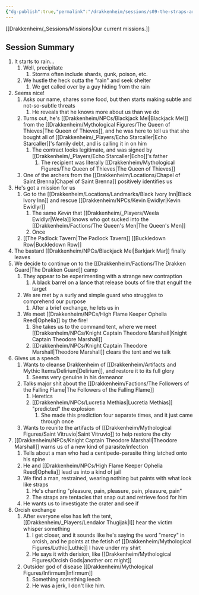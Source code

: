 ```yaml
---
{"dg-publish":true,"permalink":"/drakkenheim/sessions/s09-the-straps-are-a-lie/","noteIcon":""}
---
```



[[Drakkenheim/_Sessions/Missions\|Our current missions.]]

## Session Summary
1. It starts to rain...
	1. Well, precipitate
		1. Storms often include shards, gunk, poison, etc.
	2. We hustle the heck outta the "rain" and seek shelter
		1. We get called over by a guy hiding from the rain
2. Seems nice!
	1. Asks our name, shares some food, but then starts making subtle and not-so-subtle threats
		1. He reveals that he knows more about us than we do
	2. Turns out, he's [[Drakkenheim/NPCs/Blackjack Mel\|Blackjack Mel]] from the [[Drakkenheim/Mythological Figures/The Queen of Thieves\|The Queen of Thieves]], and he was here to tell us that she bought all of [[Drakkenheim/_Players/Echo Starcaller\|Echo Starcaller]]'s family debt, and is calling it in on him
		1. The contract looks legitimate, and was signed by [[Drakkenheim/_Players/Echo Starcaller\|Echo]]'s father
			1. The recipient was literally [[Drakkenheim/Mythological Figures/The Queen of Thieves\|The Queen of Thieves]]
	3. One of the archers from the [[Drakkenheim/Locations/Chapel of Saint Brenna\|Chapel of Saint Brenna]] positively identifies us
3. He's got a mission for us
	1. Go to the [[Drakkenheim/Locations/Landmarks/Black Ivory Inn\|Black Ivory Inn]] and rescue [[Drakkenheim/NPCs/Kevin Ewidlyr\|Kevin Ewidlyr]]
		1. The same *Kevin* that [[Drakkenheim/_Players/Weela Ewidlyr\|Weela]] knows who got sucked into the [[Drakkenheim/Factions/The Queen's Men\|The Queen's Men]]
		2. Once 
	2. [[The Padlock Tavern\|The Padlock Tavern]] [[Buckledown Row\|Buckledown Row]]
4. The bastard [[Drakkenheim/NPCs/Blackjack Mel\|Barkjark Mar]] finally leaves
5. We decide to continue on to the [[Drakkenheim/Factions/The Drakken Guard\|The Drakken Guard]] camp
	1. They appear to be experimenting with a strange new contraption
		1. A black barrel on a lance that release bouts of fire that engulf the target
	2. We are met by a surly and simple guard who struggles to comprehend our purpose
		1. After a brief exchange, he lets us in
	3. We meet [[Drakkenheim/NPCs/High Flame Keeper Ophelia Reed\|Ophelia]] by the fire!
		1. She takes us to the command tent, where we meet [[Drakkenheim/NPCs/Knight Captain Theodore Marshall\|Knight Captain Theodore Marshall]]
		2. [[Drakkenheim/NPCs/Knight Captain Theodore Marshall\|Theodore Marshall]] clears the tent and we talk
6.  Gives us a speech
	1. Wants to cleanse Drakkenheim of [[Drakkenheim/Artifacts and Mythic Items/Delirium\|Delirium]], and restore it to its full glory
		1. Seems very genuine in his demeanor
	2. Talks major shit about the [[Drakkenheim/Factions/The Followers of the Falling Flame\|The Followers of the Falling Flame]]
		1. Heretics
		2. [[Drakkenheim/NPCs/Lucretia Methias\|Lucretia Methias]] "predicted" the explosion
			1. She made this prediction four separate times, and it just came through once
	3. Wants to reunite the artifacts of [[Drakkenheim/Mythological Figures/Saint Vitruvio\|Saint Vitruvio]] to help restore the city
7. [[Drakkenheim/NPCs/Knight Captain Theodore Marshall\|Theodore Marshall]] warns us of a new kind of parasite/infection
	1. Tells about a man who had a centipede-parasite thing latched onto his spine
	2. He and [[Drakkenheim/NPCs/High Flame Keeper Ophelia Reed\|Ophelia]] lead us into a kind of jail
	3. We find a man, restrained, wearing nothing but paints with what look like straps
		1. He's chanting "pleasure, pain, pleasure, pain, pleasure, pain"
		2. The straps are tentacles that snap out and retrieve food for him
	4. He wants us to investigate the crater and see if 
8. Orcish exchange
	1. After everyone else has left the tent, [[Drakkenheim/_Players/Lendalor Thugijak\|I]] hear the victim whisper something
		1. I get closer, and it sounds like he's saying the word "mercy" in orcish, and he points at the fetish of [[Drakkenheim/Mythological Figures/Luthic\|Luthic]] I have under my shirt
		2. He says it with derision, like [[Drakkenheim/Mythological Figures/Orcish Gods\|another orc might]]
	2. Outsider god of disease [[Drakkenheim/Mythological Figures/Infirmum\|Infirmum]]
		1. Something something leech
		2. He was a jerk, I don't like him. 